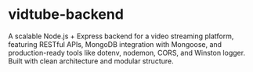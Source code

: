 # vidtube-backend
A scalable Node.js + Express backend for a video streaming platform, featuring RESTful APIs, MongoDB integration with Mongoose, and production-ready tools like dotenv, nodemon, CORS, and Winston logger. Built with clean architecture and modular structure.
